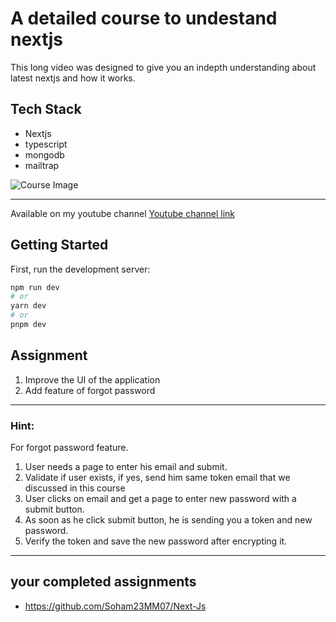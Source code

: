 # A detailed course to undestand nextjs

This long video was designed to give you an indepth understanding about latest nextjs and how it works.

## Tech Stack

- Nextjs
- typescript
- mongodb
- mailtrap

![Course Image](./nextjs.png)

---

Available on my youtube channel
[Youtube channel link](https://www.youtube.com/@HiteshChoudharydotcom)

## Getting Started

First, run the development server:

```bash
npm run dev
# or
yarn dev
# or
pnpm dev
```

## Assignment

1. Improve the UI of the application
2. Add feature of forgot password

---

### Hint:

For forgot password feature.

1. User needs a page to enter his email and submit.
2. Validate if user exists, if yes, send him same token email that we discussed in this course
3. User clicks on email and get a page to enter new password with a submit button.
4. As soon as he click submit button, he is sending you a token and new password.
5. Verify the token and save the new password after encrypting it.

---

## your completed assignments

- https://github.com/Soham23MM07/Next-Js
